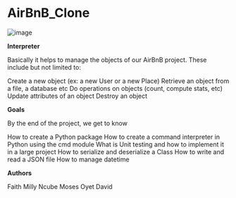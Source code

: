 # AirBnB_Clone


![image](https://user-images.githubusercontent.com/88321504/151029160-b8dc0a62-6b39-4932-81a6-55bc1b503961.png)



**Interpreter**

Basically it helps to manage the objects of our AirBnB project. These include but not limited to:

Create a new object (ex: a new User or a new Place)
Retrieve an object from a file, a database etc
Do operations on objects (count, compute stats, etc)
Update attributes of an object
Destroy an object

**Goals**

By the end of the project, we get to know

How to create a Python package
How to create a command interpreter in Python using the cmd module
What is Unit testing and how to implement it in a large project
How to serialize and deserialize a Class
How to write and read a JSON file
How to manage datetime

**Authors**

Faith Milly Ncube
Moses Oyet David
